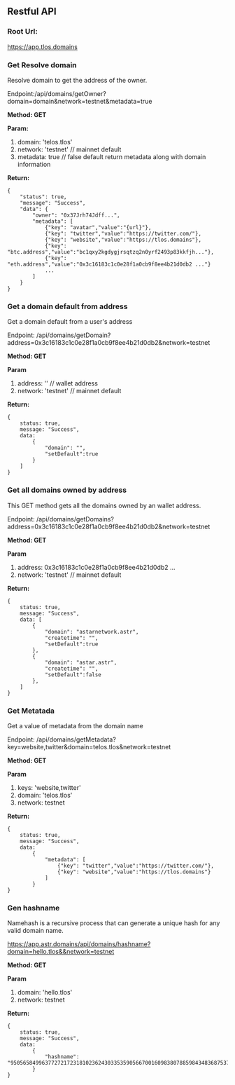 ## Restful API

### Root Url: 

https://app.tlos.domains

### Get Resolve domain
Resolve domain to get the address of the owner.

Endpoint:/api/domains/getOwner?domain=domain&network=testnet&metadata=true

**Method: GET**

**Param:**

1. domain: 'telos.tlos'
2. network: 'testnet' // mainnet default
3. metadata: true // false default return metadata along with domain information

**Return:** 
```
{
    "status": true,
    "message": "Success",
    "data": { 
        "owner": "0x37Jrh74Jdff...",
        "metadata": [
            {"key": "avatar","value":"{url}"},
            {"key": "twitter","value":"https://twitter.com/"},
            {"key": "website","value":"https://tlos.domains"},
            {"key": "btc.address","value":"bc1qxy2kgdygjrsqtzq2n0yrf2493p83kkfjh..."},
            {"key": "eth.address","value":"0x3c16183c1c0e28f1a0cb9f8ee4b21d0db2 ..."}
            ...
        ]
    }
}
```
### Get a domain default from address
Get a domain default from a user's address

Endpoint: /api/domains/getDomain?address=0x3c16183c1c0e28f1a0cb9f8ee4b21d0db2&network=testnet

**Method: GET**

**Param**

1. address: '' // wallet address
2. network: 'testnet' // mainnet default

**Return:** 
```
{
    status: true,
    message: "Success",
    data:
        { 
            "domain": "",
            "setDefault":true
        }
    ]
}
```

### Get all domains owned by address
This GET method gets all the domains owned by an wallet address.

Endpoint: /api/domains/getDomains?address=0x3c16183c1c0e28f1a0cb9f8ee4b21d0db2&network=testnet

**Method: GET**

**Param**

1. address: 0x3c16183c1c0e28f1a0cb9f8ee4b21d0db2 ...
2. network: 'testnet' // mainnet default

**Return:** 
```
{
    status: true,
    message: "Success",
    data: [
        { 
            "domain": "astarnetwork.astr",
            "createtime": "",
            "setDefault":true
        },
        { 
            "domain": "astar.astr",
            "createtime": "",
            "setDefault":false
        },
    ]
}
```

### Get Metatada
Get a value of metadata from the domain name

Endpoint: /api/domains/getMetadata?key=website,twitter&domain=telos.tlos&network=testnet

**Method: GET**

**Param**

1. keys: 'website,twitter'
2. domain: 'telos.tlos'
3. network: testnet

**Return:** 
```
{
    status: true,
    message: "Success",
    data:
        { 
            "metadata": [
                {"key": "twitter","value":"https://twitter.com/"},
                {"key": "website","value":"https://tlos.domains"}
            ]
        }
}
```

### Gen hashname
Namehash is a recursive process that can generate a unique hash for any valid domain name.

https://app.astr.domains/api/domains/hashname?domain=hello.tlos&&network=testnet

**Method: GET**

**Param**

1. domain: 'hello.tlos'
2. network: testnet

**Return:** 
```
{
    status: true,
    message: "Success",
    data:
        { 
            "hashname": "95056584996377272172318102362430335359056670016098380788598434836875371874275"
        }
}
```
